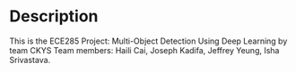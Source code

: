Description
===========
This is the ECE285 Project: Multi-Object Detection Using Deep Learning by team CKYS
Team members: Haili Cai, Joseph Kadifa, Jeffrey Yeung, Isha Srivastava.